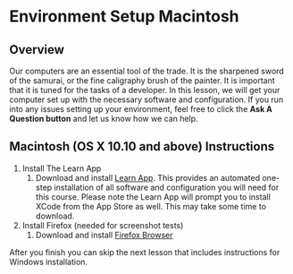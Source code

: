 # Environment Setup Macintosh

## Overview

Our computers are an essential tool of the trade. It is the sharpened sword of the samurai, or the fine caligraphy brush of the painter. It is important that it is tuned for the tasks of a developer. In this lesson, we will get your computer set up with the necessary software and configuration. If you run into any issues setting up your environment, feel free to click the **Ask A Question button** and let us know how we can help.

## Macintosh (OS X 10.10 and above) Instructions

1. Install The Learn App
   1. Download and install [Learn App](http://learn.co/osx/download). This provides an automated one-step installation of all software and configuration you will need for this course. Please note the Learn App will prompt you to install XCode from the App Store as well. This may take some time to download.
2. Install Firefox (needed for screenshot tests)
   1. Download and install [Firefox Browser](https://www.mozilla.org/en-US/firefox/new/)

After you finish you can skip the next lesson that includes instructions for Windows installation.
